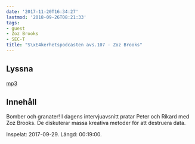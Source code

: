 ```yaml
---
date: '2017-11-20T16:34:27'
lastmod: '2018-09-26T08:21:33'
tags:
- guest
- Zoz Brooks
- SEC-T
title: "S\xE4kerhetspodcasten avs.107 - Zoz Brooks"
---
```

## Lyssna

[mp3](http://traffic.libsyn.com/sakerhetspodcasten/SEC-T_2017_Zoz_Brooks.mp3)

## Innehåll

Bomber och granater! I dagens intervjuavsnitt pratar Peter och Rikard med Zoz Brooks.
De diskuterar massa kreativa metoder för att destruera data.

Inspelat: 2017-09-29. Längd: 00:19:00.
